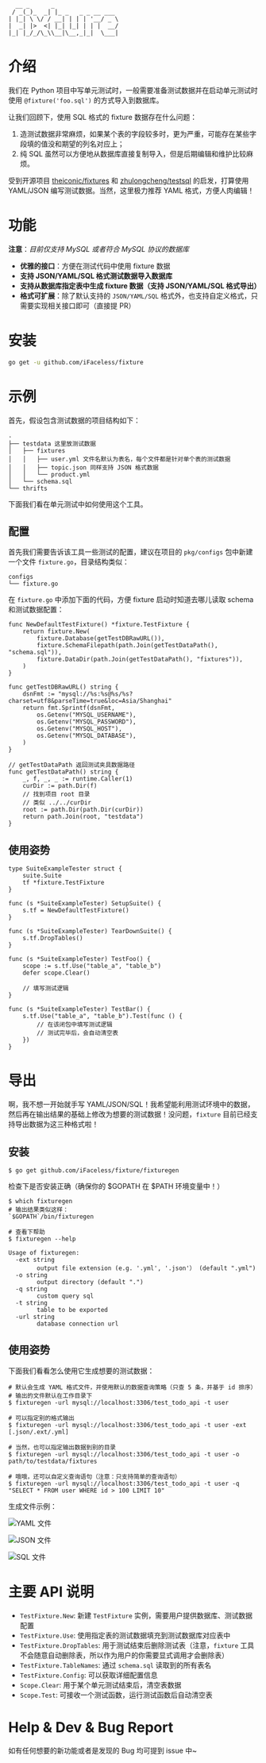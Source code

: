 ```
  __ _      _
 / _(_)_  _| |_ _   _ _ __ ___
| |_| \ \/ / __| | | | '__/ _ \
|  _| |>  <| |_| |_| | | |  __/
|_| |_/_/\_\\__|\__,_|_|  \___|
```

# 介绍

我们在 Python 项目中写单元测试时，一般需要准备测试数据并在启动单元测试时使用 `@fixture('foo.sql')` 的方式导入到数据库。

让我们回顾下，使用 SQL 格式的 fixture 数据存在什么问题：
1. 造测试数据非常麻烦，如果某个表的字段较多时，更为严重，可能存在某些字段填的值没和期望的列名对应上；
2. 纯 SQL 虽然可以方便地从数据库直接复制导入，但是后期编辑和维护比较麻烦。

受到开源项目 [theiconic/fixtures](https://github.com/theiconic/fixtures) 和 [zhulongcheng/testsql](https://github.com/zhulongcheng/testsql) 的启发，打算使用 YAML/JSON 编写测试数据。当然，这里极力推荐 YAML 格式，方便人肉编辑！

# 功能

**注意**：*目前仅支持 MySQL 或者符合 MySQL 协议的数据库*

- **优雅的接口**：方便在测试代码中使用 fixture 数据
- **支持 JSON/YAML/SQL 格式测试数据导入数据库**
- **支持从数据库指定表中生成 fixture 数据（支持 JSON/YAML/SQL 格式导出）**
- **格式可扩展**：除了默认支持的 `JSON/YAML/SQL` 格式外，也支持自定义格式，只需要实现相关接口即可（直接提 PR）


# 安装

```sh
go get -u github.com/iFaceless/fixture
```

# 示例

首先，假设包含测试数据的项目结构如下：

```
.
├── testdata 这里放测试数据
│   ├── fixtures
│   │   ├── user.yml 文件名默认为表名，每个文件都是针对单个表的测试数据
│   │   ├── topic.json 同样支持 JSON 格式数据
│   │   └── product.yml
│   └── schema.sql
└── thrifts
```

下面我们看在单元测试中如何使用这个工具。

## 配置

首先我们需要告诉该工具一些测试的配置，建议在项目的 `pkg/configs` 包中新建一个文件 `fixture.go`，目录结构类似：

```
configs
└── fixture.go
```

在 `fixture.go` 中添加下面的代码，方便 fixture 启动时知道去哪儿读取 schema 和测试数据配置：

```golang
func NewDefaultTestFixture() *fixture.TestFixture {
	return fixture.New(
		fixture.Database(getTestDBRawURL()),
		fixture.SchemaFilepath(path.Join(getTestDataPath(), "schema.sql")),
		fixture.DataDir(path.Join(getTestDataPath(), "fixtures")),
	)
}

func getTestDBRawURL() string {
	dsnFmt := "mysql://%s:%s@%s/%s?charset=utf8&parseTime=true&loc=Asia/Shanghai"
	return fmt.Sprintf(dsnFmt,
		os.Getenv("MYSQL_USERNAME"),
		os.Getenv("MYSQL_PASSWORD"),
		os.Getenv("MYSQL_HOST"),
		os.Getenv("MYSQL_DATABASE"),
	)
}

// getTestDataPath 返回测试夹具数据路径
func getTestDataPath() string {
	_, f, _, _ := runtime.Caller(1)
	curDir := path.Dir(f)
	// 找到项目 root 目录
	// 类似 ../../curDir
	root := path.Dir(path.Dir(curDir))
	return path.Join(root, "testdata")
}
```

## 使用姿势

```golang
type SuiteExampleTester struct {
	suite.Suite
	tf *fixture.TestFixture
}

func (s *SuiteExampleTester) SetupSuite() {
	s.tf = NewDefaultTestFixture()
}

func (s *SuiteExampleTester) TearDownSuite() {
	s.tf.DropTables()
}

func (s *SuiteExampleTester) TestFoo() {
	scope := s.tf.Use("table_a", "table_b")
	defer scope.Clear()

	// 填写测试逻辑
}

func (s *SuiteExampleTester) TestBar() {
	s.tf.Use("table_a", "table_b").Test(func () {
		// 在该闭包中填写测试逻辑
		// 测试完毕后，会自动清空表
	})
}
```

# 导出

啊，我不想一开始就手写 YAML/JSON/SQL！我希望能利用测试环境中的数据，然后再在输出结果的基础上修改为想要的测试数据！没问题，`fixture` 目前已经支持导出数据为这三种格式啦！

## 安装

```shell
$ go get github.com/iFaceless/fixture/fixturegen
```

检查下是否安装正确（确保你的 $GOPATH 在 $PATH 环境变量中！）

```shell
$ which fixturegen
# 输出结果类似这样：
`$GOPATH`/bin/fixturegen

# 查看下帮助
$ fixturegen --help

Usage of fixturegen:
  -ext string
    	output file extension (e.g. '.yml', '.json'） (default ".yml")
  -o string
    	output directory (default ".")
  -q string
    	custom query sql
  -t string
    	table to be exported
  -url string
    	database connection url
```

## 使用姿势

下面我们看看怎么使用它生成想要的测试数据：

```shell
# 默认会生成 YAML 格式文件，并使用默认的数据查询策略（只查 5 条，并基于 id 排序）
# 输出的文件默认在工作目录下
$ fixturegen -url mysql://localhost:3306/test_todo_api -t user

# 可以指定别的格式输出
$ fixturegen -url mysql://localhost:3306/test_todo_api -t user -ext [.json/.ext/.yml]

# 当然，也可以指定输出数据到别的目录
$ fixturegen -url mysql://localhost:3306/test_todo_api -t user -o path/to/testdata/fixtures

# 哦哦，还可以自定义查询语句（注意：只支持简单的查询语句）
$ fixturegen -url mysql://localhost:3306/test_todo_api -t user -q "SELECT * FROM user WHERE id > 100 LIMIT 10"
```

生成文件示例：

![YAML 文件](http://pho2na29z.bkt.clouddn.com/2018-12-14-21-05-11.png)

![JSON 文件](http://pho2na29z.bkt.clouddn.com/2018-12-14-21-05-28.png)

![SQL 文件](http://pho2na29z.bkt.clouddn.com/2018-12-14-21-05-59.png)

# 主要 API 说明

- `TestFixture.New`: 新建 `TestFixture` 实例，需要用户提供数据库、测试数据配置
- `TestFixture.Use`: 使用指定表的测试数据填充到测试数据库对应表中
- `TestFixture.DropTables`: 用于测试结束后删除测试表（注意，`fixture` 工具不会随意自动删除表，所以作为用户的你需要显式调用才会删除表）
- `TestFixture.TableNames`: 通过 `schema.sql` 读取到的所有表名
- `TestFixture.Config`: 可以获取详细配置信息
- `Scope.Clear`: 用于某个单元测试结束后，清空表数据
- `Scope.Test`: 可接收一个测试函数，运行测试函数后自动清空表

# Help & Dev & Bug Report

如有任何想要的新功能或者是发现的 Bug 均可提到 issue 中~

